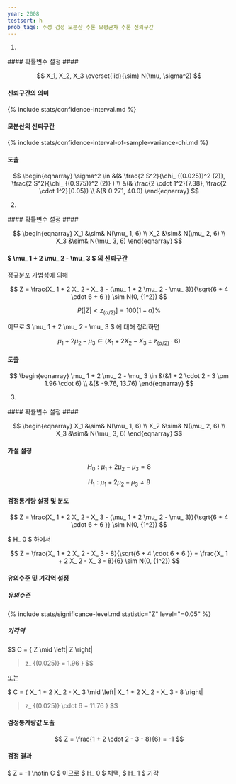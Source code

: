 ```yaml
---
year: 2008
testsort: h
prob_tags: 추정 검정 모분산_추론 모평균차_추론 신뢰구간
---
```

1)

<div>
#### 확률변수 설정 ####

$$ X_1, X_2, X_3 \overset{iid}{\sim} N(\mu, \sigma^2) $$

#### 신뢰구간의 의미 ####

{% include stats/confidence-interval.md %}

#### 모분산의 신뢰구간 ####

{% include stats/confidence-interval-of-sample-variance-chi.md %}

#### 도출 ####

$$ \begin{eqnarray}
\sigma^2 \in &(& \frac{2 S^2}{\chi_ {(0.025)}^2 (2)}, \frac{2 S^2}{\chi_ {(0.975)}^2 (2)} )
\\ &(& \frac{2 \cdot 1^2}{7.38}, \frac{2 \cdot 1^2}{0.05})
\\ &(& 0.271, 40.0)
\end{eqnarray} $$

</div>

2)

<div>
#### 확률변수 설정 ####

$$ \begin{eqnarray}
X_1 &\sim& N(\mu_ 1, 6) \\
X_2 &\sim& N(\mu_ 2, 6) \\
X_3 &\sim& N(\mu_ 3, 6)
\end{eqnarray} $$
 
#### $ \mu_ 1 + 2 \mu_ 2 - \mu_ 3 $ 의 신뢰구간 ####

정규분포 가법성에 의해

$$ Z = \frac{X_ 1 + 2 X_ 2 - X_ 3 - (\mu_ 1 + 2 \mu_ 2 - \mu_ 3)}{\sqrt{6 + 4 \cdot 6 + 6 }} \sim N(0, {1^2}) $$

$$ P [\left|
Z \right|
< z_ {(\alpha / 2)}] = 100(1 - \alpha) \% $$

이므로 $ \mu_ 1 + 2 \mu_ 2 - \mu_ 3 $ 에 대해 정리하면

$$ \mu_ 1 + 2 \mu_ 2 - \mu_ 3 \in (X_ 1 + 2 X_ 2 - X_ 3 \pm z_ {(\alpha / 2)} \cdot 6) $$

#### 도출 ####

$$ \begin{eqnarray}
\mu_ 1 + 2 \mu_ 2 - \mu_ 3 \in &(&1 + 2 \cdot 2 - 3 \pm 1.96 \cdot 6) \\
&(& -9.76, 13.76)
\end{eqnarray} $$

</div>

3)

<div>
#### 확률변수 설정 ####

$$ \begin{eqnarray}
X_1 &\sim& N(\mu_ 1, 6) \\
X_2 &\sim& N(\mu_ 2, 6) \\
X_3 &\sim& N(\mu_ 3, 6)
\end{eqnarray} $$

#### 가설 설정 ####

$$ H_0 : \mu_ 1 + 2\mu_ 2 - \mu_ 3 = 8 $$

$$ H_1 : \mu_ 1 + 2\mu_ 2 - \mu_ 3 \neq 8 $$

#### 검정통계량 설정 및 분포 ####

$$ Z = \frac{X_ 1 + 2 X_ 2 - X_ 3 - (\mu_ 1 + 2 \mu_ 2 - \mu_ 3)}{\sqrt{6 + 4 \cdot 6 + 6 }} \sim N(0, {1^2}) $$

$ H_ 0 $ 하에서

$$ Z = \frac{X_ 1 + 2  X_ 2 - X_ 3 - 8}{\sqrt{6 + 4 \cdot 6 + 6 }} = \frac{X_ 1 + 2  X_ 2 - X_ 3 - 8}{6} \sim N(0, {1^2}) $$

#### 유의수준 및 기각역 설정 ####

##### 유의수준 #####

{% include stats/significance-level.md statistic="Z" level="=0.05" %}

##### 기각역 #####

$$ C = \{ Z \mid \left|
Z \right|
> z_ {(0.025)} = 1.96 \} $$

또는

$ C = \{ X_ 1 + 2  X_ 2 - X_ 3 \mid \left|
X_ 1 + 2  X_ 2 - X_ 3 - 8 \right|
> z_ {(0.025)} \cdot 6 = 11.76 \} $$

#### 검정통계량값 도출 ####

$$ Z = \frac{1 + 2 \cdot 2 - 3 - 8}{6} = -1 $$

#### 검정 결과 #####

$ Z = -1 \notin C $ 이므로 $ H_ 0 $ 채택, $ H_ 1 $ 기각

</div>
